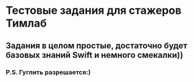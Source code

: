 # Тестовые задания для стажеров Тимлаб

## Задания в целом простые, достаточно будет базовых знаний Swift и немного смекалки))

### P.S. Гуглить разрешается:)
